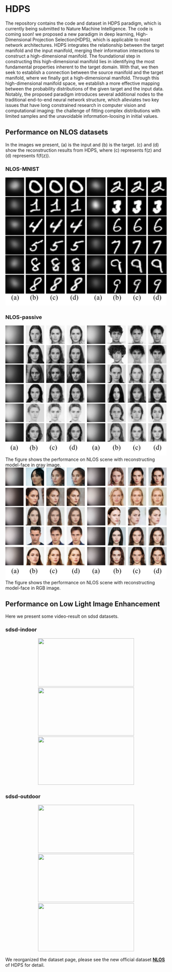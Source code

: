 # HDPS
The repository contains the code and dataset in HDPS paradigm, which is currently being submitted to Nature Machine Intelligence.
The code is coming soon!
we proposed a new paradigm in deep learning, High-Dimensional Projection Selection(HDPS), which is applicable to most network architectures. HDPS integrates the relationship between the target manifold and the input manifold, merging their information interactions to construct a high-dimensional manifold. The foundational step in constructing this high-dimensional manifold lies in identifying the most fundamental properties inherent to the target domain. With that, we then seek to establish a connection between the source manifold and the target manifold, where we finally got a high-dimensional manifold. Through this high-dimensional manifold space, we establish a more effective mapping between the probability distributions of the given target and the input data. Notably, the proposed paradigm introduces several additional nodes to the traditional end-to-end neural network structure, which alleviates two key issues that have long constrained research in computer vision and computational imaging: the challenge of fitting complex distributions with limited samples and the unavoidable information-loosing in initial values.
## Performance on NLOS datasets
In the images we present, (a) is the input and (b) is the target. (c) and (d) show the reconstruction results from HDPS, where (c) represents f(z) and (d) represents f(f(z)).
### NLOS-MNIST
![image](https://github.com/CVIR-Lab/HDPS/blob/main/image/web_mnist.png)

### NLOS-passive
![image](https://github.com/CVIR-Lab/HDPS/blob/main/image/web_gray.png)
The figure shows the performance on NLOS scene with reconstructing model-face in gray image.
![image](https://github.com/CVIR-Lab/HDPS/blob/main/image/web_rgb.png)
The figure shows the performance on NLOS scene with reconstructing model-face in RGB image.

## Performance on Low Light Image Enhancement
Here we present some video-result on sdsd datasets.
### sdsd-indoor
<div align=center>
<img src="https://github.com/CVIR-Lab/HDPS/blob/main/image/sdsdin_low_output.gif" width="300" height="150"><img src="https://github.com/CVIR-Lab/HDPS/blob/main/image/sdsdin_gt_output.gif" width="300" height="150"><img src="https://github.com/CVIR-Lab/HDPS/blob/main/image/sdsdin_hdps_output.gif" width="300" height="150">
</div>

### sdsd-outdoor
<div align=center>
<img src="https://github.com/CVIR-Lab/HDPS/blob/main/image/sdsdout_low_output.gif" width="300" height="150"><img src="https://github.com/CVIR-Lab/HDPS/blob/main/image/sdsdout_gt_output.gif" width="300" height="150"><img src="https://github.com/CVIR-Lab/HDPS/blob/main/image/sdsdout_hdps_output.gif" width="300" height="150">
</div>


  We reorganized the dataset page, please see the new official dataset  [**NLOS**](https://github.com/CVIR-Lab/NLOS) of HDPS for detail.
